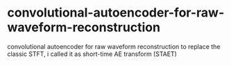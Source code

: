 # convolutional-autoencoder-for-raw-waveform-reconstruction
convolutional autoencoder for raw waveform reconstruction to replace the classic STFT, i called it as short-time AE transform (STAET)
